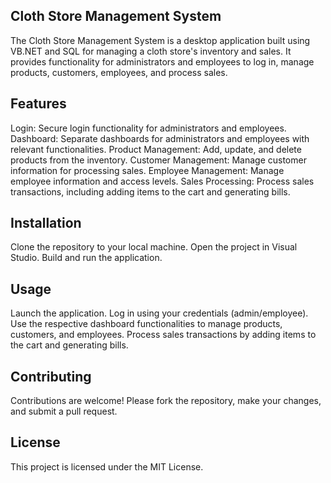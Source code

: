 ## Cloth Store Management System
The Cloth Store Management System is a desktop application built using VB.NET and SQL for managing a cloth store's inventory and sales. It provides functionality for administrators and employees to log in, manage products, customers, employees, and process sales. 

## Features
Login: Secure login functionality for administrators and employees.
Dashboard: Separate dashboards for administrators and employees with relevant functionalities.
Product Management: Add, update, and delete products from the inventory.
Customer Management: Manage customer information for processing sales.
Employee Management: Manage employee information and access levels.
Sales Processing: Process sales transactions, including adding items to the cart and generating bills.

## Installation
Clone the repository to your local machine.
Open the project in Visual Studio.
Build and run the application.

## Usage
Launch the application.
Log in using your credentials (admin/employee).
Use the respective dashboard functionalities to manage products, customers, and employees.
Process sales transactions by adding items to the cart and generating bills.

## Contributing
Contributions are welcome! Please fork the repository, make your changes, and submit a pull request.

## License
This project is licensed under the MIT License.
